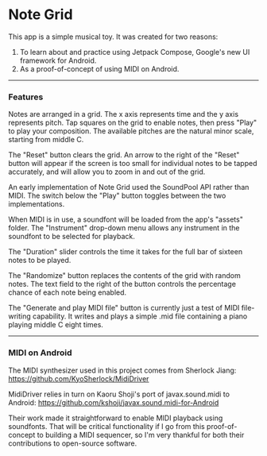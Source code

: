 # Note Grid

This app is a simple musical toy. It was created for two reasons:
1. To learn about and practice using Jetpack Compose, Google's new UI
   framework for Android.
2. As a proof-of-concept of using MIDI on Android.

---

### Features

Notes are arranged in a grid. The x axis represents time and the y axis
represents pitch. Tap squares on the grid to enable notes, then press "Play"
to play your composition. The available pitches are the natural minor scale,
starting from middle C.

The "Reset" button clears the grid. An arrow to the right of the "Reset"
button will appear if the screen is too small for individual notes to be
tapped accurately, and will allow you to zoom in and out of the grid.

An early implementation of Note Grid used the SoundPool API rather than MIDI.
The switch below the "Play" button toggles between the two implementations.

When MIDI is in use, a soundfont will be loaded from the app's "assets"
folder. The "Instrument" drop-down menu allows any instrument in the soundfont
to be selected for playback.

The "Duration" slider controls the time it takes for the full bar of sixteen
notes to be played.

The "Randomize" button replaces the contents of the grid with random notes.
The text field to the right of the button controls the percentage chance of
each note being enabled.

The "Generate and play MIDI file" button is currently just a test of MIDI
file-writing capability. It writes and plays a simple .mid file containing
a piano playing middle C eight times.

---

### MIDI on Android

The MIDI synthesizer used in this project comes from Sherlock Jiang:
https://github.com/KyoSherlock/MidiDriver

MidiDriver relies in turn on Kaoru Shoji's port of javax.sound.midi
to Android: https://github.com/kshoji/javax.sound.midi-for-Android

Their work made it straightforward to enable MIDI playback using soundfonts.
That will be critical functionality if I go from this proof-of-concept
to building a MIDI sequencer, so I'm very thankful for both their
contributions to open-source software.